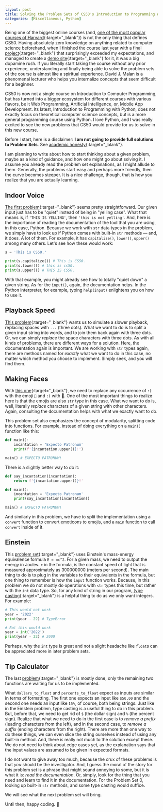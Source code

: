 ```yaml
---
layout: post
title: Solving the Problem Sets of CS50's Introduction to Programming with Python — One at a Time&#58; Problem Set 0
categories: [Miscellaneous, Python]
---
```


Being one of the biggest online courses (and, [one of the most popular courses of Harvard](https://www.newyorker.com/news/our-local-correspondents/how-harvards-star-computer-science-professor-built-a-distance-learning-empire){:target="_blank"}) is not the only thing that defines CS50. Having absolutely zero knowledge on anything related to computer science beforehand, when I finished the course last year with a [final project](https://www.youtube.com/watch?v=atriZIc7y8c){:target="_blank"} that surprisingly exceeded my expectations, and managed to create a [demo site](https://heap.pythonanywhere.com/){:target="_blank"} for it, it was a big dopamine rush. If you literally start taking the course without any prior experience, understanding and finally being able to solve the problem sets of the course is almost like a spiritual experience. David J. Malan is a phenomenal lecturer who helps you internalize concepts that seem difficult for a beginner.

CS50 is now not a single course on Introduction to Computer Programming, but has turned into a bigger ecosystem for different courses with various flavors, be it Web Programming, Artificial Intelligence, or, Mobile App Development.
Its latest, Introduction to Programming with Python, does not exactly focus on theoretical computer science concepts, but is a more general programming course using Python. I love Python, and I was really excited to see the new problems that CS50 would provide for us to solve in this new course.

Before I start, here is a disclaimer: **I am not going to provide full solutions to Problem Sets**. See [academic honesty](https://cs50.harvard.edu/python/2022/honesty/){:target="_blank"}. 

I am planning to write about how to start thinking about a given problem, maybe as a kind of guidance, and how one might go about solving it. I assume you already read the problem set explanations, as I might allude to them. Generally, the problems start easy and perhaps more friendly, then the curve becomes steeper. It is a nice challenge, though, that is how you realize that you are actually learning.

## Indoor Voice
[The first problem](https://cs50.harvard.edu/python/2022/psets/0/indoor/){:target="_blank"} seems pretty straightforward. Our given input just has to be "quiet" instead of being in "yelling case". What that means is, if `'THIS IS YELLING'`, then `'this is not yelling'`. And, here is the importance of reading the documentation of the tool that you are using, in this case, Python. Because we work with `str` data types in the problem, we simply have to look up if Python comes with built-in `str` methods — and, it does. A lot of them. For example, it has `capitalize()`, `lower()`, `upper()` among many others. Let's see how these would work:

```python
s = 'This is CS50.'

print(s.capitalize()) # This is CS50.
print(s.lower()) # this is cs50.
print(s.upper()) # THIS IS CS50.
```
 
With that example, you might already see how to totally "quiet down" a given string. As for the `input()`, again, the documentation helps. In the Python interpreter, for example, typing `help(input)` enlightens you on how to use it.

## Playback Speed
[This problem](https://cs50.harvard.edu/python/2022/psets/0/playback/){:target="_blank"} wants us to simulate a slower playback, replacing spaces with `...` (three dots). What we want to do is to split a given input string into words, and to join them back again with three dots. Or, we can simply _replace_ the space characters with three dots. As with all kinds of problems, there are different ways for a solution. Here, the documentation again is important. We are working with `str` types again, there are methods named for _exactly_ what we want to do in this case, no matter which method you choose to implement. Simply seek, and you will find them.

## Making Faces
With [this one](https://cs50.harvard.edu/python/2022/psets/0/faces/){:target="_blank"}, we need to replace any occurrence of `:)` with the emoji `🙂` and `:(` with 🙁. One of the most important things to realize here is that the emojis are also `str` type in this case. What we want to do is, well, literally _replace_ characters of a given string with other characters. Again, consulting the documentation helps with what we exactly want to do.

This problem set also emphasizes the concept of modularity, splitting code into functions. For example, instead of doing everything on a `main()` function like this:

```python
def main():
    incantation = 'Expecto Patronum'
    print(f'{incantation.upper()}!')

main() # EXPECTO PATRONUM!
```

There is a slightly better way to do it:

```python
def say_incantation(incantation):
    return f'{incantation.upper()}!'

def main():
    incantation = 'Expecto Patronum'
    print(say_incantation(incantation))

main() # EXPECTO PATRONUM!
```

And similarly in this problem, we have to split the implementation using a `convert` function to convert emoticons to emojis, and a `main` function to call `convert` inside of it.

## Einstein
This [problem set](https://cs50.harvard.edu/python/2022/psets/0/einstein/){:target="_blank"} uses Einstein's mass-energy equivalence formula `E = mc^2`. For a given mass, we need to output the energy in Joules. 
`c` in the formula, is the constant speed of light that is measured approximately as 300000000 (meters per second). The main thing to do is to plug in the variables to their equivalents in the formula, but one thing to remember is how the `input` function works. Because, in this problem we do not mostly do operations with `str` types this time, but rather with the `int` data type. So, for any kind of string in our program, [type casting](https://en.wikipedia.org/wiki/Type_conversion){:target="_blank"} is a helpful thing to do as we only want integers. For example:

```python
# This would not work
year = '2022'
print(year - 22) # TypeError
```
```python
# But this would work
year = int('2022')
print(year - 22) # 2000
```

Perhaps, why the `int` type is great and not a slight headache like `float`s can be appreciated more in later problem sets.

## Tip Calculator
The last [problem](https://cs50.harvard.edu/python/2022/psets/0/tip/){:target="_blank"} is mostly done, only the remaining two functions are waiting for us to be implemented. 

What `dollars_to_float` and `percents_to_float` expect as inputs are similar in terms of formatting. The first one expects an input like `$50.00` and the second one needs an input like `15%`, of course, both being strings. Just like in the Einstein problem, type casting is a useful thing to do in this problem. But, before that, we need to get rid of `$` (the dollar sign) and `%` (the percent sign). Realize that what we need to do in the first case is to _remove a prefix_ (leading characters from the left), and in the second case, to _remove a suffix_ (ending characters from the right). There are more than one way to do these things, we can even slice the string ourselves instead of using any built-in method. And, there is really not much to the solution except these. We do not need to think about edge cases yet, as the explanation says that the input values are assumed to be given in expected formats.

I do not want to give away too much, because the crux of these problems is that _you_ should be the investigator. And, I guess the moral of the story for this problem set is a phrase that might sound annoying to some, but it is what it is: _read the documentation_. Or, simply, look for the thing that you need and learn to find it in the documentation. For the Problem Set 0, looking up built-in `str` methods, and some type casting would suffice.

We will see what the next problem set will bring. 

Until then, happy coding. 💜
